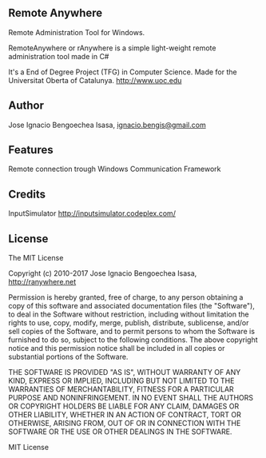 Remote Anywhere
----------------
Remote Administration Tool for Windows.

RemoteAnywhere or rAnywhere is a simple light-weight remote administration tool made in C#

It's a End of Degree Project (TFG) in Computer Science. Made for the Universitat Oberta of Catalunya. http://www.uoc.edu 

Author
--------------------
Jose Ignacio Bengoechea Isasa, ignacio.bengis@gmail.com

Features
--------------------
Remote connection trough Windows Communication Framework

Credits
---------------------
InputSimulator
http://inputsimulator.codeplex.com/

License
---------------------
The MIT License

Copyright (c) 2010-2017 Jose Ignacio Bengoechea Isasa, http://ranywhere.net

Permission is hereby granted, free of charge, to any person obtaining a copy of this software and associated documentation files (the "Software"), to deal in the Software without restriction, including without limitation the rights to use, copy, modify, merge, publish, distribute, sublicense, and/or sell copies of the Software, and to permit persons to whom the Software is furnished to do so, subject to the following conditions.
The above copyright notice and this permission notice shall be included in
all copies or substantial portions of the Software.

THE SOFTWARE IS PROVIDED "AS IS", WITHOUT WARRANTY OF ANY KIND, EXPRESS OR
IMPLIED, INCLUDING BUT NOT LIMITED TO THE WARRANTIES OF MERCHANTABILITY,
FITNESS FOR A PARTICULAR PURPOSE AND NONINFRINGEMENT. IN NO EVENT SHALL THE AUTHORS OR COPYRIGHT HOLDERS BE LIABLE FOR ANY CLAIM, DAMAGES OR OTHER LIABILITY, WHETHER IN AN ACTION OF CONTRACT, TORT OR OTHERWISE, ARISING FROM, OUT OF OR IN CONNECTION WITH THE SOFTWARE OR THE USE OR OTHER DEALINGS IN THE SOFTWARE.

MIT License





